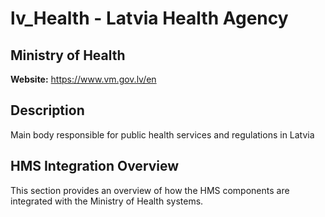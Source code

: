 # lv_Health - Latvia Health Agency

## Ministry of Health

**Website:** https://www.vm.gov.lv/en

## Description

Main body responsible for public health services and regulations in Latvia

## HMS Integration Overview

This section provides an overview of how the HMS components are integrated with the Ministry of Health systems.
